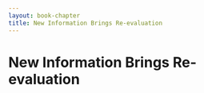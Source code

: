 ```yaml
---
layout: book-chapter
title: New Information Brings Re-evaluation
---
```

# New Information Brings Re-evaluation

